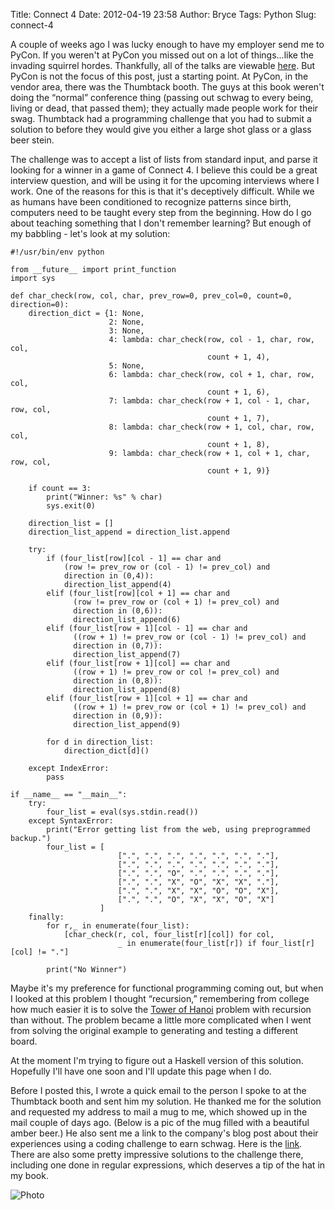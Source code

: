 Title: Connect 4
Date: 2012-04-19 23:58
Author: Bryce
Tags: Python
Slug: connect-4

A couple of weeks ago I was lucky enough to have my employer send me to
PyCon. If you weren't at PyCon you missed out on a lot of things...like
the invading squirrel hordes. Thankfully, all of the talks are viewable
[here](http://pyvideo.org/category/17/pycon-us-2012). But PyCon is not
the focus of this post, just a starting point. At PyCon, in the vendor
area, there was the Thumbtack booth. The guys at this book weren't doing
the “normal” conference thing (passing out schwag to every being, living
or dead, that passed them); they actually made people work for their
swag. Thumbtack had a programming challenge that you had to submit a
solution to before they would give you either a large shot glass or a
glass beer stein.

The challenge was to accept a list of lists from standard input, and
parse it looking for a winner in a game of Connect 4. I believe this
could be a great interview question, and will be using it for the
upcoming interviews where I work. One of the reasons for this is that
it's deceptively difficult. While we as humans have been conditioned to
recognize patterns since birth, computers need to be taught every step
from the beginning. How do I go about teaching something that I don't
remember learning? But enough of my babbling - let's look at my
solution:

```python2
#!/usr/bin/env python

from __future__ import print_function
import sys

def char_check(row, col, char, prev_row=0, prev_col=0, count=0, direction=0):
    direction_dict = {1: None,
                      2: None,
                      3: None,
                      4: lambda: char_check(row, col - 1, char, row, col,
                                            count + 1, 4),
                      5: None,
                      6: lambda: char_check(row, col + 1, char, row, col,
                                            count + 1, 6),
                      7: lambda: char_check(row + 1, col - 1, char, row, col,
                                            count + 1, 7),
                      8: lambda: char_check(row + 1, col, char, row, col,
                                            count + 1, 8),
                      9: lambda: char_check(row + 1, col + 1, char, row, col,
                                            count + 1, 9)}

    if count == 3:
        print("Winner: %s" % char)
        sys.exit(0)

    direction_list = []
    direction_list_append = direction_list.append

    try:
        if (four_list[row][col - 1] == char and 
            (row != prev_row or (col - 1) != prev_col) and 
            direction in (0,4)): 
            direction_list_append(4)
        elif (four_list[row][col + 1] == char and 
              (row != prev_row or (col + 1) != prev_col) and
              direction in (0,6)):
              direction_list_append(6)
        elif (four_list[row + 1][col - 1] == char and 
              ((row + 1) != prev_row or (col - 1) != prev_col) and
              direction in (0,7)):
              direction_list_append(7)
        elif (four_list[row + 1][col] == char and
              ((row + 1) != prev_row or col != prev_col) and
              direction in (0,8)):
              direction_list_append(8)
        elif (four_list[row + 1][col + 1] == char and
              ((row + 1) != prev_row or (col + 1) != prev_col) and
              direction in (0,9)):
              direction_list_append(9)

        for d in direction_list:
            direction_dict[d]()

    except IndexError:
        pass

if __name__ == "__main__":
    try:
        four_list = eval(sys.stdin.read())
    except SyntaxError:
        print("Error getting list from the web, using preprogrammed backup.")
        four_list = [
                        [".", ".", ".", ".", ".", ".", "."],
                        [".", ".", ".", ".", ".", ".", "."],
                        [".", ".", "O", ".", ".", ".", "."],
                        [".", ".", "X", "O", "X", "X", "."],
                        [".", ".", "X", "X", "O", "O", "X"],
                        [".", ".", "O", "X", "X", "O", "X"]
                    ]
    finally:
        for r,_ in enumerate(four_list):
            [char_check(r, col, four_list[r][col]) for col,
                        _ in enumerate(four_list[r]) if four_list[r][col] != "."]

        print("No Winner")
```

Maybe it's my preference for functional programming coming out, but when
I looked at this problem I thought “recursion,” remembering from college
how much easier it is to solve the [Tower of
Hanoi](https://en.wikipedia.org/wiki/Tower_of_Hanoi) problem with
recursion than without. The problem became a little more complicated
when I went from solving the original example to generating and testing
a different board.

At the moment I'm trying to figure out a Haskell version of this
solution. Hopefully I'll have one soon and I'll update this page when I
do.

Before I posted this, I wrote a quick email to the person I spoke to at
the Thumbtack booth and sent him my solution. He thanked me for the
solution and requested my address to mail a mug to me, which showed up
in the mail couple of days ago. (Below is a pic of the mug filled with a
beautiful amber beer.) He also sent me a link to the company's blog post
about their experiences using a coding challenge to earn schwag. Here is
the
[link](http://www.thumbtack.com/engineering/how-we-got-people-to-earn-our-schwag/).
There are also some pretty impressive solutions to the challenge there,
including one done in regular expressions, which deserves a tip of the
hat in my book.

![Photo]({attach}/images/IMG_20120419_161121.jpg)
